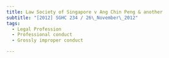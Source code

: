 ```yaml
---
title: Law Society of Singapore v Ang Chin Peng & another 
subtitle: "[2012] SGHC 234 / 26\_November\_2012"
tags:
  - Legal Profession
  - Professional conduct
  - Grossly improper conduct

---
```


